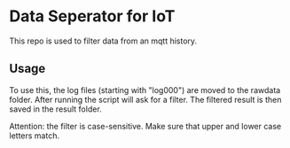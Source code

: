 # Data Seperator for IoT

This repo is used to filter data from an mqtt history.

## Usage
To use this, the log files (starting with "log000") are moved to the rawdata folder. 
After running the script will ask for a filter. The filtered result is then saved in the result folder.

Attention: the filter is case-sensitive. Make sure that upper and lower case letters match.